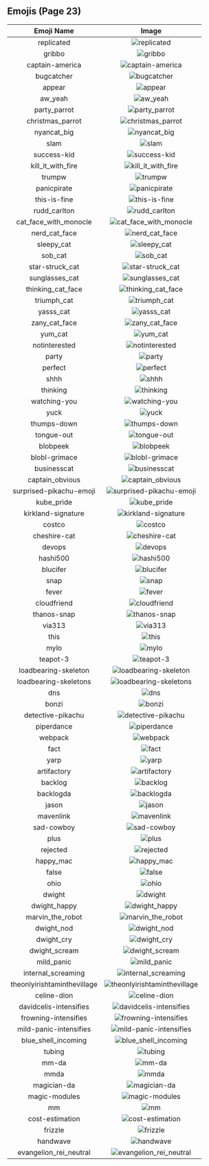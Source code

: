
  ## Emojis (Page 23)
  |Emoji Name|Image|
  | :-: | :-: |
  |replicated| ![replicated](/output/replicated.png)|
  |gribbo| ![gribbo](/output/gribbo.png)|
  |captain-america| ![captain-america](/output/captain-america.jpg)|
  |bugcatcher| ![bugcatcher](/output/bugcatcher.png)|
  |appear| ![appear](/output/appear.gif)|
  |aw_yeah| ![aw_yeah](/output/aw_yeah.gif)|
  |party_parrot| ![party_parrot](/output/party_parrot.gif)|
  |christmas_parrot| ![christmas_parrot](/output/christmas_parrot.gif)|
  |nyancat_big| ![nyancat_big](/output/nyancat_big.gif)|
  |slam| ![slam](/output/slam.gif)|
  |success-kid| ![success-kid](/output/success-kid.png)|
  |kill_it_with_fire| ![kill_it_with_fire](/output/kill_it_with_fire.gif)|
  |trumpw| ![trumpw](/output/trumpw.png)|
  |panicpirate| ![panicpirate](/output/panicpirate.gif)|
  |this-is-fine| ![this-is-fine](/output/this-is-fine.gif)|
  |rudd_carlton| ![rudd_carlton](/output/rudd_carlton.gif)|
  |cat_face_with_monocle| ![cat_face_with_monocle](/output/cat_face_with_monocle.png)|
  |nerd_cat_face| ![nerd_cat_face](/output/nerd_cat_face.png)|
  |sleepy_cat| ![sleepy_cat](/output/sleepy_cat.png)|
  |sob_cat| ![sob_cat](/output/sob_cat.png)|
  |star-struck_cat| ![star-struck_cat](/output/star-struck_cat.png)|
  |sunglasses_cat| ![sunglasses_cat](/output/sunglasses_cat.png)|
  |thinking_cat_face| ![thinking_cat_face](/output/thinking_cat_face.png)|
  |triumph_cat| ![triumph_cat](/output/triumph_cat.png)|
  |yasss_cat| ![yasss_cat](/output/yasss_cat.png)|
  |zany_cat_face| ![zany_cat_face](/output/zany_cat_face.png)|
  |yum_cat| ![yum_cat](/output/yum_cat.png)|
  |notinterested| ![notinterested](/output/notinterested.gif)|
  |party| ![party](/output/party.gif)|
  |perfect| ![perfect](/output/perfect.gif)|
  |shhh| ![shhh](/output/shhh.gif)|
  |thinking| ![thinking](/output/thinking.gif)|
  |watching-you| ![watching-you](/output/watching-you.gif)|
  |yuck| ![yuck](/output/yuck.gif)|
  |thumps-down| ![thumps-down](/output/thumps-down.gif)|
  |tongue-out| ![tongue-out](/output/tongue-out.gif)|
  |blobpeek| ![blobpeek](/output/blobpeek.png)|
  |blobl-grimace| ![blobl-grimace](/output/blobl-grimace.gif)|
  |businesscat| ![businesscat](/output/businesscat.jpg)|
  |captain_obvious| ![captain_obvious](/output/captain_obvious.png)|
  |surprised-pikachu-emoji| ![surprised-pikachu-emoji](/output/surprised-pikachu-emoji.png)|
  |kube_pride| ![kube_pride](/output/kube_pride.png)|
  |kirkland-signature| ![kirkland-signature](/output/kirkland-signature.png)|
  |costco| ![costco](/output/costco.png)|
  |cheshire-cat| ![cheshire-cat](/output/cheshire-cat.jpg)|
  |devops| ![devops](/output/devops.png)|
  |hashi500| ![hashi500](/output/hashi500.png)|
  |blucifer| ![blucifer](/output/blucifer.png)|
  |snap| ![snap](/output/snap.gif)|
  |fever| ![fever](/output/fever.gif)|
  |cloudfriend| ![cloudfriend](/output/cloudfriend.png)|
  |thanos-snap| ![thanos-snap](/output/thanos-snap.gif)|
  |via313| ![via313](/output/via313.png)|
  |this| ![this](/output/this.gif)|
  |mylo| ![mylo](/output/mylo.png)|
  |teapot-3| ![teapot-3](/output/teapot-3.jpg)|
  |loadbearing-skeleton| ![loadbearing-skeleton](/output/loadbearing-skeleton.png)|
  |loadbearing-skeletons| ![loadbearing-skeletons](/output/loadbearing-skeletons)|
  |dns| ![dns](/output/dns.png)|
  |bonzi| ![bonzi](/output/bonzi.png)|
  |detective-pikachu| ![detective-pikachu](/output/detective-pikachu.png)|
  |piperdance| ![piperdance](/output/piperdance.gif)|
  |webpack| ![webpack](/output/webpack.png)|
  |fact| ![fact](/output/fact.png)|
  |yarp| ![yarp](/output/yarp.jpg)|
  |artifactory| ![artifactory](/output/artifactory.png)|
  |backlog| ![backlog](/output/backlog.png)|
  |backlogda| ![backlogda](/output/backlogda.png)|
  |jason| ![jason](/output/jason.png)|
  |mavenlink| ![mavenlink](/output/mavenlink.png)|
  |sad-cowboy| ![sad-cowboy](/output/sad-cowboy.png)|
  |plus| ![plus](/output/plus)|
  |rejected| ![rejected](/output/rejected.jpg)|
  |happy_mac| ![happy_mac](/output/happy_mac.png)|
  |false| ![false](/output/false.png)|
  |ohio| ![ohio](/output/ohio.png)|
  |dwight| ![dwight](/output/dwight.png)|
  |dwight_happy| ![dwight_happy](/output/dwight_happy.png)|
  |marvin_the_robot| ![marvin_the_robot](/output/marvin_the_robot.png)|
  |dwight_nod| ![dwight_nod](/output/dwight_nod.gif)|
  |dwight_cry| ![dwight_cry](/output/dwight_cry.png)|
  |dwight_scream| ![dwight_scream](/output/dwight_scream.png)|
  |mild_panic| ![mild_panic](/output/mild_panic.png)|
  |internal_screaming| ![internal_screaming](/output/internal_screaming)|
  |theonlyirishtaminthevillage| ![theonlyirishtaminthevillage](/output/theonlyirishtaminthevillage.png)|
  |celine-dion| ![celine-dion](/output/celine-dion.png)|
  |davidcelis-intensifies| ![davidcelis-intensifies](/output/davidcelis-intensifies.gif)|
  |frowning-intensifies| ![frowning-intensifies](/output/frowning-intensifies.gif)|
  |mild-panic-intensifies| ![mild-panic-intensifies](/output/mild-panic-intensifies.gif)|
  |blue_shell_incoming| ![blue_shell_incoming](/output/blue_shell_incoming.gif)|
  |tubing| ![tubing](/output/tubing.jpg)|
  |mm-da| ![mm-da](/output/mm-da.png)|
  |mmda| ![mmda](/output/mmda)|
  |magician-da| ![magician-da](/output/magician-da)|
  |magic-modules| ![magic-modules](/output/magic-modules.png)|
  |mm| ![mm](/output/mm)|
  |cost-estimation| ![cost-estimation](/output/cost-estimation.png)|
  |frizzle| ![frizzle](/output/frizzle.jpg)|
  |handwave| ![handwave](/output/handwave.gif)|
  |evangelion_rei_neutral| ![evangelion_rei_neutral](/output/evangelion_rei_neutral.png)|
  